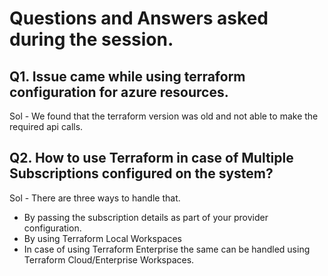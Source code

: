 # Questions and Answers asked during the session.
## Q1. Issue came while using terraform configuration for azure resources.
Sol - We found that the terraform version was old and not able to make the required api calls.

## Q2. How to use Terraform in case of Multiple Subscriptions configured on the system?
Sol - There are three ways to handle that.
- By passing the subscription details as part of your provider configuration.
- By using Terraform Local Workspaces
- In case of using Terraform Enterprise the same can be handled using Terraform Cloud/Enterprise Workspaces.

